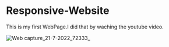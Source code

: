 # Responsive-Website
This is my first WebPage.I did that by waching the youtube video.

![Web capture_21-7-2022_72333_](https://user-images.githubusercontent.com/109640405/180112645-6af166f2-f0b7-4eff-a881-d172e9e7c831.jpeg)
